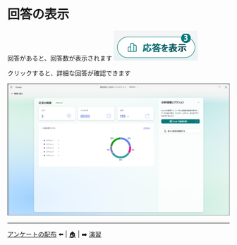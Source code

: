 # 回答の表示

回答があると、回答数が表示されます
![alt text](img/スライド20の画像.png)

クリックすると、詳細な回答が確認できます

![alt text](img/スライド20画像2.png)

---
 [アンケートの配布](./06_showtheanswer.md) ⬅️ | [🏠](00_README.md) | ➡️ [演習](./07_exercise.md)